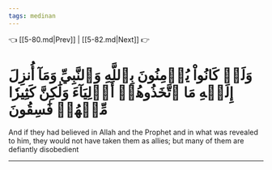 ```yaml
---
tags: medinan
---
```


👈 [[5-80.md|Prev]] | [[5-82.md|Next]] 👉

# وَلَوۡ كَانُواْ يُؤۡمِنُونَ بِٱللَّهِ وَٱلنَّبِيِّ وَمَآ أُنزِلَ إِلَيۡهِ مَا ٱتَّخَذُوهُمۡ أَوۡلِيَآءَ وَلَٰكِنَّ كَثِيرٗا مِّنۡهُمۡ فَٰسِقُونَ

And if they had believed in Allah and the Prophet and in what was revealed to him, they would not have taken them as allies; but many of them are defiantly disobedient

---

